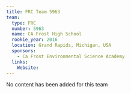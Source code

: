 ```yaml
---
title: FRC Team 5963
team:
  type: FRC
  number: 5963
  name: CA Frost High School
  rookie_year: 2016
  location: Grand Rapids, Michigan, USA
  sponsors:
    - Ca Frost Environmental Science Academy
  links:
    Website: 
---
```

No content has been added for this team